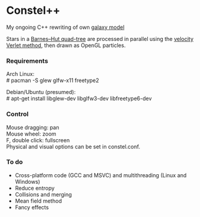 # Constel++
My ongoing C++ rewriting of own [galaxy model](https://github.com/dsdante/constel)

Stars in a [Barnes–Hut quad-tree](https://en.wikipedia.org/wiki/Barnes%E2%80%93Hut_simulation) are processed in parallel using the [velocity Verlet method](https://en.wikipedia.org/wiki/Verlet_integration#Velocity_Verlet), then drawn as OpenGL particles.


### Requirements
Arch Linux:  
\# pacman -S glew glfw-x11 freetype2

Debian/Ubuntu (presumed):  
\# apt-get install libglew-dev libglfw3-dev libfreetype6-dev


### Control
Mouse dragging: pan  
Mouse wheel: zoom  
F, double click: fullscreen  
Physical and visual options can be set in constel.conf.


### To do
 * Cross-platform code (GCC and MSVC) and multithreading (Linux and Windows)
 * Reduce entropy
 * Collisions and merging
 * Mean field method
 * Fancy effects